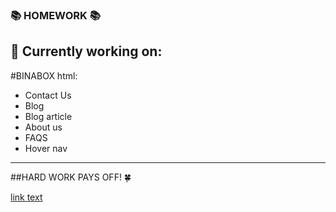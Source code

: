 ### 📚 HOMEWORK 📚

## 📒 Currently working on:
#BINABOX html:
- Contact Us
- Blog
- Blog article
- About us
- FAQS
- Hover nav

---

##HARD WORK PAYS OFF! 🍀

[link text](URL)
